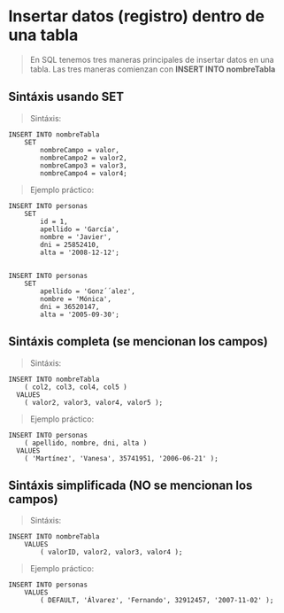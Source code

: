 # Insertar datos (registro) dentro de una tabla

> En SQL tenemos tres maneras principales de insertar datos en una tabla.
> Las tres maneras comienzan con **INSERT INTO nombreTabla**

## Sintáxis usando SET  

> Sintáxis: 
 
    INSERT INTO nombreTabla  
        SET  
            nombreCampo = valor,  
            nombreCampo2 = valor2,  
            nombreCampo3 = valor3,  
            nombreCampo4 = valor4;  

> Ejemplo práctico: 

    INSERT INTO personas  
        SET  
            id = 1,  
            apellido = 'García',  
            nombre = 'Javier',  
            dni = 25852410,  
            alta = '2008-12-12';


    INSERT INTO personas  
        SET  
            apellido = 'Gonz´´alez',  
            nombre = 'Mónica',  
            dni = 36520147,  
            alta = '2005-09-30';


## Sintáxis completa (se mencionan los campos) 

> Sintáxis:

    INSERT INTO nombreTabla  
        ( col2, col3, col4, col5 )  
      VALUES  
        ( valor2, valor3, valor4, valor5 );


> Ejemplo práctico:

    INSERT INTO personas  
        ( apellido, nombre, dni, alta )  
      VALUES  
        ( 'Martínez', 'Vanesa', 35741951, '2006-06-21' );



## Sintáxis simplificada (NO se mencionan los campos)

> Sintáxis:

    INSERT INTO nombreTabla  
        VALUES  
            ( valorID, valor2, valor3, valor4 );

> Ejemplo práctico:

    INSERT INTO personas  
        VALUES  
            ( DEFAULT, 'Álvarez', 'Fernando', 32912457, '2007-11-02' );

